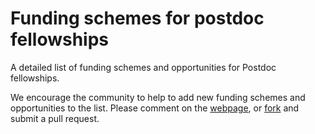 # Funding schemes for postdoc fellowships
A detailed list of funding schemes and opportunities for Postdoc fellowships.

We encourage the community to help to add new funding schemes and opportunities to the list. Please comment on the [webpage](https://asntech.github.io/postdoc-fundings/), or [fork](https://github.com/asntech/postdoc-fundings) and submit a pull request.

